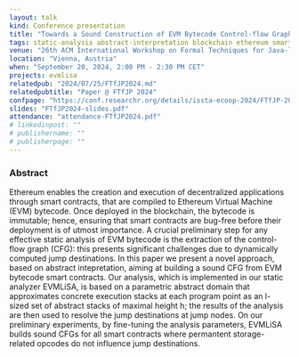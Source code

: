 ```yaml
---
layout: talk
kind: Conference presentation
title: "Towards a Sound Construction of EVM Bytecode Control-flow Graphs"
tags: static-analysis abstract-interpretation blockchain ethereum smart-contract
venue: "26th ACM International Workshop on Formal Techniques for Java-like Programs (FTfJP 2024)"
location: "Vienna, Austria"
when: "September 20, 2024, 2:00 PM - 2:30 PM CET"
projects: evmlisa
relatedpub: "2024/07/25/FTfJP2024.md"
relatedpubtitle: "Paper @ FTfJP 2024"
confpage: "https://conf.researchr.org/details/issta-ecoop-2024/FTfJP-2024-papers/9/Towards-a-Sound-Construction-of-EVM-Bytecode-Control-flow-Graphs"
slides: "FTfJP2024-slides.pdf"
attendance: "attendance-FTfJP2024.pdf"
# linkedinpost: ""
# publishername: ""
# publisherpage: ""
---
```


### Abstract

Ethereum enables the creation and execution of decentralized applications through smart contracts, that are compiled to Ethereum Virtual Machine (EVM) bytecode. Once deployed in the blockchain, the bytecode is immutable; hence, ensuring that smart contracts are bug-free before their deployment is of utmost importance. A crucial preliminary step for any effective static analysis of EVM bytecode is the extraction of the control-flow graph (CFG): this presents significant challenges due to dynamically computed jump destinations. In this paper we present a novel approach, based on abstract intepretation, aiming at building a sound CFG from EVM bytecode smart contracts. Our analysis, which is implemented in our static analyzer EVMLiSA, is based on a parametric abstract domain that approximates concrete execution stacks at each program point as an l-sized set of abstract stacks of maximal height h; the results of the analysis are then used to resolve the jump destinations at jump nodes. On our preliminary experiments, by fine-tuning the analysis parameters, EVMLiSA builds sound CFGs for all smart contracts where permantent storage-related opcodes do not influence jump destinations.
